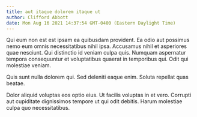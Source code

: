 ```yaml
---
title: aut itaque dolorem itaque ut
author: Clifford Abbott
date: Mon Aug 16 2021 14:37:54 GMT-0400 (Eastern Daylight Time)
---
```

Qui eum non est est ipsam ea quibusdam provident. Ea odio aut possimus nemo eum omnis necessitatibus nihil ipsa. Accusamus nihil et asperiores quae nesciunt. Qui distinctio id veniam culpa quis. Numquam aspernatur tempora consequuntur et voluptatibus quaerat in temporibus qui. Odit qui molestiae veniam.

 Quis sunt nulla dolorem qui. Sed deleniti eaque enim. Soluta repellat quas beatae.

 Dolor aliquid voluptas eos optio eius. Ut facilis voluptas in et vero. Corrupti aut cupiditate dignissimos tempore ut qui odit debitis. Harum molestiae culpa quo necessitatibus.
